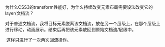 为什么CSS3的transform性能好，为什么持续改变元素布局需要设法改变它的layer/文档流？

​	对于普通文档流，我将目标元素脱离该文档流，放在另一个层级上，在那个层级上进行移动，动画展示。结束后再把该元素放回到原始文档流/层级中。

​	这样只进行了一次两次回流操作。